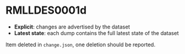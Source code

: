 # RMLLDES0001d

- **Explicit**: changes are advertised by the dataset
- **Latest state**: each dump contains the full latest state of the dataset

Item deleted in `change.json`, one deletion should be reported.

